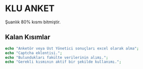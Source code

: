 # KLU ANKET 
Şuanlık 80% kısmı bitmiştir.
## Kalan Kısımlar

```php
echo "Anketör veya Üst Yönetici sonuçları excel olarak alma";
echo "Captcha eklentisi.";
echo "Bulundukları fakülte verilerinin alımı.";
echo "Gerekli kısmının aktif bir şekilde kullanımı.";
```
